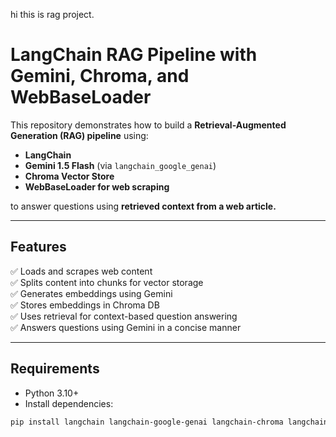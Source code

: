 hi this is rag project.
# LangChain RAG Pipeline with Gemini, Chroma, and WebBaseLoader

This repository demonstrates how to build a **Retrieval-Augmented Generation (RAG) pipeline** using:
- **LangChain**
- **Gemini 1.5 Flash** (via `langchain_google_genai`)
- **Chroma Vector Store**
- **WebBaseLoader for web scraping**

to answer questions using **retrieved context from a web article.**

---

## Features

✅ Loads and scrapes web content  
✅ Splits content into chunks for vector storage  
✅ Generates embeddings using Gemini  
✅ Stores embeddings in Chroma DB  
✅ Uses retrieval for context-based question answering  
✅ Answers questions using Gemini in a concise manner

---

## Requirements

- Python 3.10+
- Install dependencies:

```bash
pip install langchain langchain-google-genai langchain-chroma langchain-community bs4
